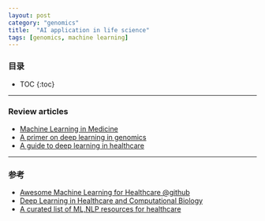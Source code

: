 ```yaml
---
layout: post
category: "genomics"
title:  "AI application in life science"
tags: [genomics, machine learning]
---
```


### 目录

- TOC
{:toc}

---

### Review articles

* [Machine Learning in Medicine](https://www.nejm.org/doi/full/10.1056/NEJMra1814259)
* [A primer on deep learning in genomics](https://www.nature.com/articles/s41588-018-0295-5)
* [A guide to deep learning in healthcare](https://www.nature.com/articles/s41591-018-0316-z)

---

### 参考

* [Awesome Machine Learning for Healthcare @github](https://github.com/XiaoleiZ/awesome-list-machine-learning-healthcare)
* [Deep Learning in Healthcare and Computational Biology](https://github.com/prasadseemakurthi/Deep-Neural-Networks-HealthCare)
* [A curated list of ML,NLP resources for healthcare](https://github.com/isaacmg/healthcare_ml)